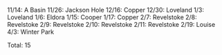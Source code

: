 11/14: A Basin
11/26: Jackson Hole
12/16: Copper
12/30: Loveland
1/3: Loveland
1/6: Eldora
1/15: Cooper
1/17: Copper
2/7: Revelstoke
2/8: Revelstoke
2/9: Revelstoke
2/10: Revelstoke
2/11: Revelstoke
2/19: Louise
4/3: Winter Park

Total: 15